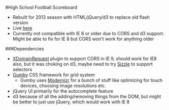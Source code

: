 #High School Football Scoreboard
- Rebuilt for 2013 season with HTML/jQuery/d3 to replace old flash version
- Live <a href="http://www.ajc.com/high-school-football-scoreboard/" taret="_blank">here</a>
- Currently not compatible with IE 8 or older due to CORS and d3 support. Might be able to fix for IE 8 but CORS won't work for anything older

###Dependencies
- <a href="https://github.com/MoonScript/jQuery-ajaxTransport-XDomainRequest" target="_blank">XDomainRequest</a> plugin to support CORS in IE 9, should work for IE8 also, but it was choking on d3, maybe need to try <a href="https://github.com/jquery/sizzle" target="_blank">Sizzle</a> to support selectors
- <a href="https://github.com/GumbyFramework/Gumby" target="_blank">Gumby</a> CSS framework for grid system
	* Gumby uses <a href="http://modernizr.com/" target="_blank">Modernizr</a> for a bunch of stuff like optimizing for touch devices, choosing image resolutions etc.
- jQuery UI primarily for the autocomplete feature
- d3 because of all the adding/removing things from the DOM, but might be better to just use jQuery, which would work with IE 8
